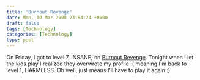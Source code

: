 ```yaml
---
title: 'Burnout Revenge'
date: Mon, 10 Mar 2008 23:54:24 +0000
draft: false
tags: [Technology]
categories: [Technology]
type: post
---
```


On Friday, I got to level 7, INSANE, on [Burnout Revenge](http://www.ea.com/official/burnout/revenge/us/home.jsp). Tonight when I let the kids play I realized they overwrote my profile :( meaning I'm back to level 1, HARMLESS. Oh well, just means I'll have to play it again :)